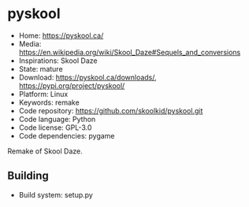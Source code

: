 # pyskool

- Home: https://pyskool.ca/
- Media: https://en.wikipedia.org/wiki/Skool_Daze#Sequels_and_conversions
- Inspirations: Skool Daze
- State: mature
- Download: https://pyskool.ca/downloads/, https://pypi.org/project/pyskool/
- Platform: Linux
- Keywords: remake
- Code repository: https://github.com/skoolkid/pyskool.git
- Code language: Python
- Code license: GPL-3.0
- Code dependencies: pygame

Remake of Skool Daze.

## Building

- Build system: setup.py
